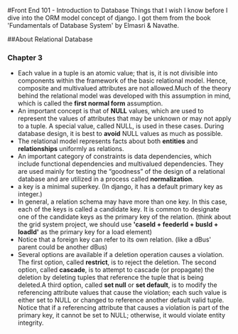#Front End 101 -  Introduction to Database
Things that I wish I know before I dive into the ORM model concept of django. I got them from the book 'Fundamentals of Database System' by Elmasri & Navathe.

##About Relational Database
### Chapter 3
 - Each value in a tuple is an atomic value; that is, it is not divisible into components within the framework of the basic relational model. Hence, composite and multivalued attributes are not allowed.Much of the theory behind the relational model was developed with this assumption in mind, which is called the **first normal form** assumption.
 - An important concept is that of **NULL** values, which are used to represent the values of attributes that may be unknown or may not apply to a tuple. A special value, called NULL, is used in these cases. During database design, it is best to **avoid** NULL values as much as possible. 
 - The relational model represents facts about both **entities** and **relationships** uniformly as relations.
 - An important category of constraints is data dependencies, which include functional dependencies and multivalued dependencies. They are used mainly for testing the “goodness” of the design of a relational database and are utilized in a process called **normalization**.
 - a key is a minimal superkey. (In django, it has a default primary key as integer.)
 - In general, a relation schema may have more than one key. In this case, each of the keys is called a candidate key. It is common to designate one of the candidate keys as the primary key of the relation. (think about the grid system project, we should use **'caseId + feederId + busId + loadId'** as the primary key for a load element)
 - Notice that a foreign key can refer to its own relation. (like a dBus' parent could be another dBus)
 - Several options are available if a deletion operation causes a violation. The first option, called **restrict**, is to reject the deletion. The second option, called **cascade**, is to attempt to cascade (or propagate) the deletion by deleting tuples that reference the tuple that is being deleted.A third option, called **set null** or **set default**, is to modify the referencing attribute values that cause the violation; each such value is either set to NULL or changed to reference another default valid tuple. Notice that if a referencing attribute that causes a violation is part of the primary key, it cannot be set to NULL; otherwise, it would violate entity integrity.

